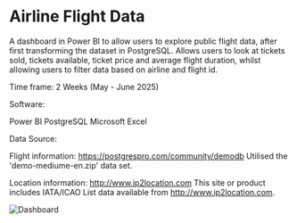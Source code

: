 # Airline Flight Data 
A dashboard in Power BI to allow users to explore public flight data, after first transforming the dataset in PostgreSQL. Allows users to look at tickets sold, tickets available, ticket price and average flight duration, whilst allowing users to filter data based on airline and flight id. 

Time frame: 2 Weeks (May - June 2025)

Software:

Power BI
PostgreSQL
Microsoft Excel

Data Source: 

Flight information:
https://postgrespro.com/community/demodb
Utilised the 'demo-mediume-en.zip' data set. 

Location information:
http://www.ip2location.com
This site or product includes IATA/ICAO List data available from http://www.ip2location.com.

![Dashboard](https://github.com/user-attachments/assets/1568f647-15c5-4689-acba-dcf64c726ae9)
